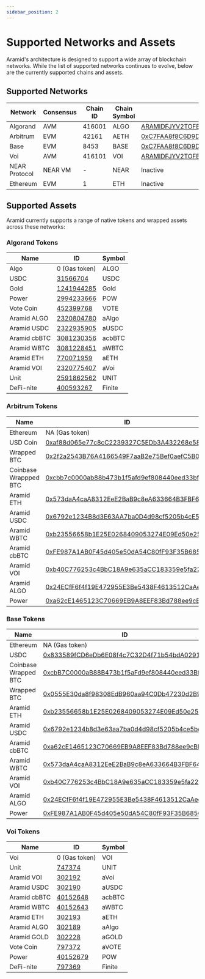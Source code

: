 ```yaml
---
sidebar_position: 2
---
```


# Supported Networks and Assets

Aramid's architecture is designed to support a wide array of blockchain networks. While the list of supported networks continues to evolve, below are the currently supported chains and assets.

## Supported Networks

| Network | Consensus | Chain ID | Chain Symbol | Bridge Address |
| ------------- | --------- | -------- | ------------ | ---------------------------------------------------------- |
| Algorand | AVM | 416001 | ALGO | [ARAMIDFJYV2TOFB5MRNZJIXBSAVZCVAUDAPFGKR5PNX4MTILGAZABBTXQQ](https://allo.info/account/ARAMIDFJYV2TOFB5MRNZJIXBSAVZCVAUDAPFGKR5PNX4MTILGAZABBTXQQ) |
| Arbitrum | EVM | 42161 | AETH | [0xC7FAA8f8C6D9Dc05ABf3C5aa741a38F9A6d1C263](https://arbiscan.io/address/0xC7FAA8f8C6D9Dc05ABf3C5aa741a38F9A6d1C263) |
| Base | EVM | 8453 | BASE | [0xC7FAA8f8C6D9Dc05ABf3C5aa741a38F9A6d1C263](https://basescan.org/address/0xC7FAA8f8C6D9Dc05ABf3C5aa741a38F9A6d1C263) |
| Voi | AVM | 416101 | VOI | [ARAMIDFJYV2TOFB5MRNZJIXBSAVZCVAUDAPFGKR5PNX4MTILGAZABBTXQQ](https://block.voi.network/explorer/account/ARAMIDFJYV2TOFB5MRNZJIXBSAVZCVAUDAPFGKR5PNX4MTILGAZABBTXQQ/transactions) |
| NEAR Protocol | NEAR VM| - | NEAR| Inactive|
| Ethereum | EVM | 1 | ETH | Inactive|

## Supported Assets

Aramid currently supports a range of native tokens and wrapped assets across these networks:

### Algorand Tokens

| Name        | ID         | Symbol |
| ----------- | ---------- | ------ |
| Algo | 0 (Gas token) | ALGO |
| USDC | [31566704](https://allo.info/asset/31566704/token) | USDC |
| Gold | [1241944285](https://allo.info/asset/1241944285/token) | Gold |
| Power | [2994233666](https://allo.info/asset/2994233666/token) | POW |
| Vote Coin | [452399768](https://allo.info/asset/452399768/token) | VOTE |
| Aramid ALGO | [2320804780](https://allo.info/asset/2320804780/token) | aAlgo |
| Aramid USDC | [2322935905](https://allo.info/asset/2322935905/token) | aUSDC |
| Aramid cbBTC | [3081230356](https://allo.info/asset/3081230356/token) | acbBTC |
| Aramid WBTC | [3081228451](https://allo.info/asset/3081228451/token) | aWBTC |
| Aramid ETH | [770071959](https://allo.info/asset/770071959/token) | aETH |
| Aramid VOI | [2320775407](https://allo.info/asset/2320775407/token) | aVoi |
| Unit | [2591862562](https://allo.info/asset/2591862562/token) | UNIT |
| DeFi-nite | [400593267](https://allo.info/asset/400593267/token) | Finite |

### Arbitrum Tokens

| Name        | ID                                         | Symbol |
| ----------- | ------------------------------------------ | ------ |
| Ethereum | NA (Gas token) | ETH |
| USD Coin | [0xaf88d065e77c8cC2239327C5EDb3A432268e5831](https://arbiscan.io/token/0xaf88d065e77c8cc2239327c5edb3a432268e5831) | USDC |
| Wrapped BTC | [0x2f2a2543B76A4166549F7aaB2e75Bef0aefC5B0f](https://arbiscan.io/token/0x2f2a2543B76A4166549F7aaB2e75Bef0aefC5B0f) | WBTC |
| Coinbase Wrappped BTC | [0xcbb7c0000ab88b473b1f5afd9ef808440eed33bf](https://arbiscan.io/token/0xcbb7c0000ab88b473b1f5afd9ef808440eed33bf) | cbBTC |
| Aramid ETH | [0x573daA4caA8312EeE2BaB9c8eA633664B3FBF641](https://arbiscan.io/token/0x573daA4caA8312EeE2BaB9c8eA633664B3FBF641) | aETH |
| Aramid USDC | [0x6792e1234B8d3E63AA7ba0D4d98cf5205b4cE5Be](https://arbiscan.io/token/0x6792e1234B8d3E63AA7ba0D4d98cf5205b4cE5Be) | aUSDC |
| Aramid WBTC | [0xb23556658b1E25E0268409053274E09Ed50e2595](https://arbiscan.io/token/0xb23556658b1E25E0268409053274E09Ed50e2595) | aWBTC |
| Aramid cbBTC | [0xFE987A1AB0F45d405e50dA54C80fF93F35B68567](https://arbiscan.io/token/0xFE987A1AB0F45d405e50dA54C80fF93F35B68567) | acbBTC |
| Aramid VOI | [0xb40C776253c4BbC18A9e635aCC183359e5fa22f9](https://arbiscan.io/token/0xb40C776253c4BbC18A9e635aCC183359e5fa22f9) | aVoi |
| Aramid ALGO | [0x24ECfF6f4f19E472955E3Be5438F4613512CaAee](https://arbiscan.io/token/0x24ECfF6f4f19E472955E3Be5438F4613512CaAee) | aAlgo |
| Power | [0xa62cE1465123C70669EB9A8EEF83Bd788ee9cBB5](https://arbiscan.io/token/0xa62cE1465123C70669EB9A8EEF83Bd788ee9cBB5) | POW |

### Base Tokens

| Name        | ID                                         | Symbol |
| ----------- | ------------------------------------------ | ------ |
| Ethereum | NA (Gas token) | ETH |
| USDC | [0x833589fCD6eDb6E08f4c7C32D4f71b54bdA02913](https://basescan.org/token/0x833589fCD6eDb6E08f4c7C32D4f71b54bdA02913) | USDC |
| Coinbase Wrapped BTC | [0xcbB7C0000aB88B473b1f5aFd9ef808440eed33Bf](https://basescan.org/token/0xcbb7c0000ab88b473b1f5afd9ef808440eed33bf) | cbBTC |
| Wrapped BTC | [0x0555E30da8f98308EdB960aa94C0Db47230d2B9c](https://basescan.org/token/0x0555E30da8f98308EdB960aa94C0Db47230d2B9c) | WBTC |
| Aramid ETH | [0xb23556658b1E25E0268409053274E09Ed50e2595](https://basescan.org/token/0xb23556658b1E25E0268409053274E09Ed50e2595) | aETH |
| Aramid USDC | [0x6792e1234b8d3e63aa7ba0d4d98cf5205b4ce5be](https://basescan.org/token/0x6792e1234b8d3e63aa7ba0d4d98cf5205b4ce5be) | aUSDC |
| Aramid cbBTC | [0xa62cE1465123C70669EB9A8EEF83Bd788ee9cBB5](https://basescan.org/token/0xa62cE1465123C70669EB9A8EEF83Bd788ee9cBB5) | acbBTC |
| Aramid WBTC | [0x573daA4caA8312EeE2BaB9c8eA633664B3FBF641](https://basescan.org/token/0x573daA4caA8312EeE2BaB9c8eA633664B3FBF641) | aWBTC |
| Aramid VOI | [0xb40C776253c4BbC18A9e635aCC183359e5fa22f9](https://basescan.org/token/0xb40C776253c4BbC18A9e635aCC183359e5fa22f9) | aVoi |
| Aramid ALGO | [0x24ECfF6f4f19E472955E3Be5438F4613512CaAee](https://basescan.org/token/0x24ECfF6f4f19E472955E3Be5438F4613512CaAee) | aAlgo |
| Power | [0xFE987A1AB0F45d405e50dA54C80fF93F35B68567](https://basescan.org/token/0xFE987A1AB0F45d405e50dA54C80fF93F35B68567) | POW |

### Voi Tokens

| Name        | ID     | Symbol |
| ----------- | ------ | ------ |
| Voi | 0 (Gas token) | VOI |
| Unit | [747374](https://block.voi.network/explorer/asset/747374/transactions) | UNIT |
| Aramid VOI | [302192](https://block.voi.network/explorer/asset/302192/transactions) | aVoi |
| Aramid USDC | [302190](https://block.voi.network/explorer/asset/302190/transactions) | aUSDC |
| Aramid cbBTC | [40152648](https://block.voi.network/explorer/asset/40152648/transactions) | acbBTC |
| Aramid WBTC | [40152643](https://block.voi.network/explorer/asset/40152643/transactions) | aWBTC |
| Aramid ETH | [302193](https://block.voi.network/explorer/asset/302193/transactions) | aETH |
| Aramid ALGO | [302189](https://block.voi.network/explorer/asset/302189/transactions) | aAlgo |
| Aramid GOLD | [302228](https://block.voi.network/explorer/asset/302228/transactions) | aGOLD |
| Vote Coin | [797372](https://block.voi.network/explorer/asset/797372/transactions) | aVOTE |
| Power | [40152679](https://block.voi.network/explorer/asset/40152679/transactions) | POW |
| DeFi-nite | [797369](https://block.voi.network/explorer/asset/797369/transactions) | Finite |

